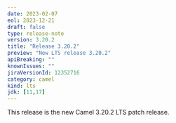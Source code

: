 ```yaml
---
date: 2023-02-07
eol: 2023-12-21
draft: false
type: release-note
version: 3.20.2
title: "Release 3.20.2"
preview: "New LTS release 3.20.2"
apiBreaking: ""
knownIssues: ""
jiraVersionId: 12352716
category: camel
kind: lts
jdk: [11,17]
---
```


This release is the new Camel 3.20.2 LTS patch release.

